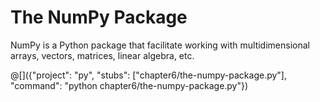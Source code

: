 # The NumPy Package

NumPy is a Python package that facilitate working with multidimensional arrays,
vectors, matrices, linear algebra, etc.

@[]({"project": "py", "stubs": ["chapter6/the-numpy-package.py"], "command": "python chapter6/the-numpy-package.py"})
